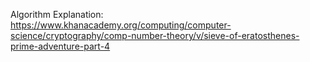 Algorithm Explanation:
https://www.khanacademy.org/computing/computer-science/cryptography/comp-number-theory/v/sieve-of-eratosthenes-prime-adventure-part-4
